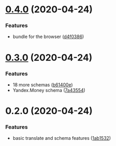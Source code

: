 # [0.4.0](https://github.com/nalgeon/iuliia-js/compare/v0.3.0...v0.4.0) (2020-04-24)

### Features

-   bundle for the browser ([d4f0386](https://github.com/nalgeon/iuliia-js/commit/d4f038655d0844ae3ddcb200d396f8198d4eaa8e))

# [0.3.0](https://github.com/nalgeon/iuliia-js/compare/v0.2.0...v0.3.0) (2020-04-24)

### Features

-   18 more schemas ([b61400e](https://github.com/nalgeon/iuliia-js/commit/b61400e3a12cbfaf83652f5e9809d35fb94ce2c1))
-   Yandex.Money schema ([7a43554](https://github.com/nalgeon/iuliia-js/commit/7a43554385f951fae39b10a49411e6a080380b5c))

# 0.2.0 (2020-04-24)

### Features

-   basic translate and schema features ([1ab1532](https://github.com/nalgeon/iuliia-js/commit/1ab1532392adf36cbc8b9d62e63e38435e53a7d3))
